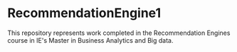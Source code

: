 # RecommendationEngine1

This repository represents work completed in the Recommendation Engines course in IE's Master in Business Analytics and Big data.
